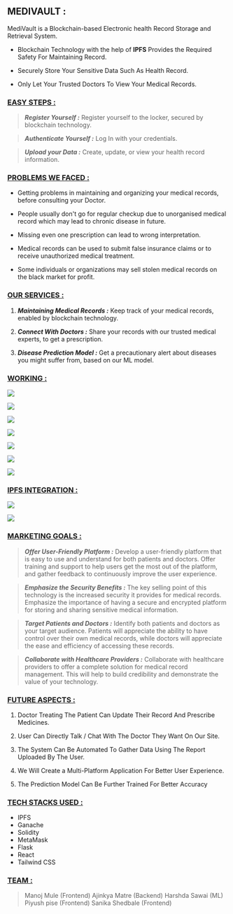 ## MEDIVAULT :
MediVault is a Blockchain-based Electronic health Record Storage and Retrieval System.

- Blockchain Technology with the help of **IPFS** Provides the Required Safety For Maintaining Record.

- Securely Store Your Sensitive Data Such As Health Record.

- Only Let Your Trusted Doctors To View Your Medical Records.

### <u>EASY STEPS :</u>

> ***Register Yourself :***
Register yourself to the locker, secured by blockchain technology.

> ***Authenticate Yourself :***
Log In with your credentials.

> ***Upload your Data :***
Create, update, or view your health record information.

### <u>PROBLEMS WE FACED :</u>

- Getting problems in maintaining and organizing your medical records, before consulting your Doctor.

- People usually don't go for regular checkup due to unorganised medical record which may lead to chronic disease in future.

- Missing even one prescription can lead to wrong interpretation.

- Medical records can be used to submit false insurance claims or to receive unauthorized medical treatment.

- Some individuals or organizations may sell stolen medical records on the black market for profit.

### <u>OUR SERVICES :</u>

1. ***Maintaining Medical Records :***
Keep track of your medical records, enabled by blockchain technology.

2. ***Connect With Doctors :***
Share your records with our trusted medical experts, to get a prescription.

3. ***Disease Prediction Model :***
Get a precautionary alert about diseases you might suffer from, based on our ML model.

### <u>WORKING :</u>

![](https://github.com/Kraniket901/MediVault/blob/master/safe/public/9.png?raw=true)

![](https://github.com/Kraniket901/MediVault/blob/master/safe/public/10.png?raw=true)

![](https://github.com/Kraniket901/MediVault/blob/master/safe/public/11.png?raw=true)

![](https://github.com/Kraniket901/MediVault/blob/master/safe/public/12.png?raw=true)

![](https://github.com/Kraniket901/MediVault/blob/master/safe/public/13.png?raw=true)

![](https://github.com/Kraniket901/MediVault/blob/master/safe/public/14.png?raw=true)

![](https://github.com/Kraniket901/MediVault/blob/master/safe/public/15.png?raw=true)

### <u>IPFS INTEGRATION :</u>

![](https://github.com/Kraniket901/MediVault/blob/master/safe/public/5.png?raw=true)

![](https://github.com/Kraniket901/MediVault/blob/master/safe/public/6.png?raw=true)

### <u>MARKETING GOALS :</u>

> ***Offer User-Friendly Platform :***
Develop a user-friendly platform that is easy to use and understand for both patients and doctors. Offer training and support to help users get the most out of the platform, and gather feedback to continuously improve the user experience.

> ***Emphasize the Security Benefits :***
The key selling point of this technology is the increased security it provides for medical records. Emphasize the importance of having a secure and encrypted platform for storing and sharing sensitive medical information.

> ***Target Patients and Doctors :***
Identify both patients and doctors as your target audience. Patients will appreciate the ability to have control over their own medical records, while doctors will appreciate the ease and efficiency of accessing these records.

> ***Collaborate with Healthcare Providers :***
Collaborate with healthcare providers to offer a complete solution for medical record management. This will help to build credibility and demonstrate the value of your technology.

### <u>FUTURE ASPECTS :</u>

1. Doctor Treating The Patient Can Update Their Record And Prescribe Medicines.

2. User Can Directly Talk / Chat With The Doctor They Want On Our Site.

3. The System Can Be Automated To Gather Data Using The Report Uploaded By The User.

4. We Will Create a Multi-Platform Application For Better User Experience.

5. The Prediction Model Can Be Further Trained For Better Accuracy

### <u>TECH STACKS USED :</u>

- IPFS
- Ganache
- Solidity
- MetaMask
- Flask
- React
- Tailwind CSS

### <u>TEAM :</u>

>Manoj Mule (Frontend)
Ajinkya Matre (Backend)
Harshda Sawai (ML)
Piyush pise (Frontend)
Sanika Shedbale (Frontend)
